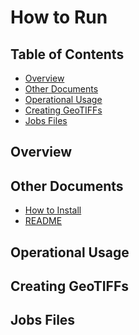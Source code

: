 How to Run
===============

Table of Contents
---------------

- [Overview](#overview)
- [Other Documents](#other-documents)
- [Operational Usage](#operational-usage)
- [Creating GeoTIFFs](#creating-geotiffs)
- [Jobs Files](#jobs-files)

Overview
---------------

Other Documents
---------------

- [How to Install](HOW-TO-INSTALL.md)
- [README](../README.md)

Operational Usage
---------------

Creating GeoTIFFs
---------------

Jobs Files
---------------
